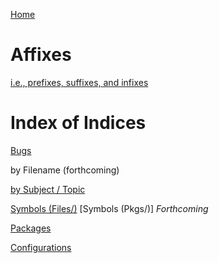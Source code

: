 [Home](https://github.com/dmparrishphd/Shapiro/blob/master/README.md)

Affixes
=======

[i.e., prefixes, suffixes, and infixes](https://github.com/dmparrishphd/Shapiro/blob/master/Files/7/4/0/glossaryAffixes.md)

Index of Indices
================

[Bugs](https://github.com/dmparrishphd/Shapiro/blob/master/Files/1/1/7/0/bugs.md)

by Filename (forthcoming)

[by Subject / Topic](https://github.com/dmparrishphd/Shapiro/blob/master/Files/3/5/0/indexSubj.md)

[Symbols (Files/)](../../../2/1/2/0/symbols.files.dat)
[Symbols (Pkgs/)] _Forthcoming_

[Packages](../../../1/5/2/0/package.index.md)

[Configurations](../../../1/5/4/0/configurations.md)
